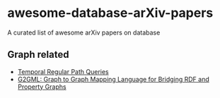 # awesome-database-arXiv-papers

A curated list of awesome arXiv papers on database

## Graph related

- [Temporal Regular Path Queries](https://arxiv.org/abs/2107.01241)
- [G2GML: Graph to Graph Mapping Language for Bridging RDF and Property Graphs](https://arxiv.org/abs/2203.06393)
